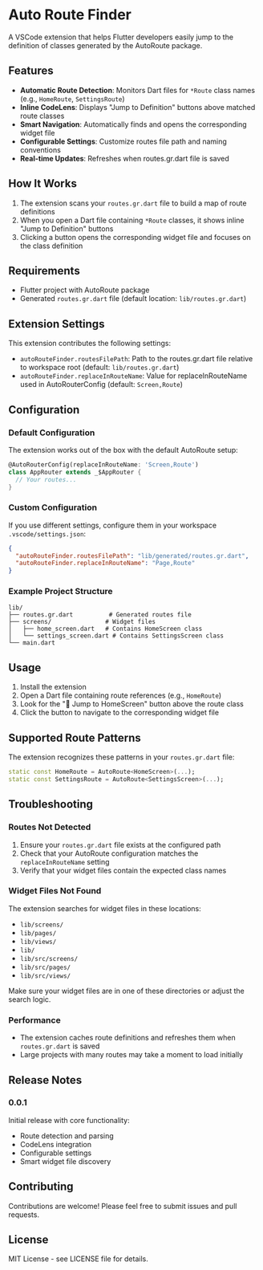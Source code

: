 # Auto Route Finder

A VSCode extension that helps Flutter developers easily jump to the definition of classes generated by the AutoRoute package.

## Features

- **Automatic Route Detection**: Monitors Dart files for `*Route` class names (e.g., `HomeRoute`, `SettingsRoute`)
- **Inline CodeLens**: Displays "Jump to Definition" buttons above matched route classes
- **Smart Navigation**: Automatically finds and opens the corresponding widget file
- **Configurable Settings**: Customize routes file path and naming conventions
- **Real-time Updates**: Refreshes when routes.gr.dart file is saved

## How It Works

1. The extension scans your `routes.gr.dart` file to build a map of route definitions
2. When you open a Dart file containing `*Route` classes, it shows inline "Jump to Definition" buttons
3. Clicking a button opens the corresponding widget file and focuses on the class definition

## Requirements

- Flutter project with AutoRoute package
- Generated `routes.gr.dart` file (default location: `lib/routes.gr.dart`)

## Extension Settings

This extension contributes the following settings:

* `autoRouteFinder.routesFilePath`: Path to the routes.gr.dart file relative to workspace root (default: `lib/routes.gr.dart`)
* `autoRouteFinder.replaceInRouteName`: Value for replaceInRouteName used in AutoRouterConfig (default: `Screen,Route`)

## Configuration

### Default Configuration

The extension works out of the box with the default AutoRoute setup:

```dart
@AutoRouterConfig(replaceInRouteName: 'Screen,Route')
class AppRouter extends _$AppRouter {
  // Your routes...
}
```

### Custom Configuration

If you use different settings, configure them in your workspace `.vscode/settings.json`:

```json
{
  "autoRouteFinder.routesFilePath": "lib/generated/routes.gr.dart",
  "autoRouteFinder.replaceInRouteName": "Page,Route"
}
```

### Example Project Structure

```
lib/
├── routes.gr.dart          # Generated routes file
├── screens/               # Widget files
│   ├── home_screen.dart   # Contains HomeScreen class
│   └── settings_screen.dart # Contains SettingsScreen class
└── main.dart
```

## Usage

1. Install the extension
2. Open a Dart file containing route references (e.g., `HomeRoute`)
3. Look for the "🔗 Jump to HomeScreen" button above the route class
4. Click the button to navigate to the corresponding widget file

## Supported Route Patterns

The extension recognizes these patterns in your `routes.gr.dart` file:

```dart
static const HomeRoute = AutoRoute<HomeScreen>(...);
static const SettingsRoute = AutoRoute<SettingsScreen>(...);
```

## Troubleshooting

### Routes Not Detected

1. Ensure your `routes.gr.dart` file exists at the configured path
2. Check that your AutoRoute configuration matches the `replaceInRouteName` setting
3. Verify that your widget files contain the expected class names

### Widget Files Not Found

The extension searches for widget files in these locations:
- `lib/screens/`
- `lib/pages/`
- `lib/views/`
- `lib/`
- `lib/src/screens/`
- `lib/src/pages/`
- `lib/src/views/`

Make sure your widget files are in one of these directories or adjust the search logic.

### Performance

- The extension caches route definitions and refreshes them when `routes.gr.dart` is saved
- Large projects with many routes may take a moment to load initially

## Release Notes

### 0.0.1

Initial release with core functionality:
- Route detection and parsing
- CodeLens integration
- Configurable settings
- Smart widget file discovery

## Contributing

Contributions are welcome! Please feel free to submit issues and pull requests.

## License

MIT License - see LICENSE file for details.